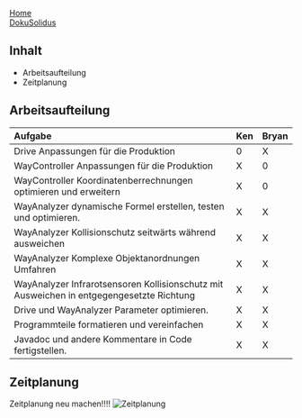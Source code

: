 [Home](home)  
[DokuSolidus](DokuSolidus)  
  
## Inhalt  
  
- Arbeitsaufteilung
- Zeitplanung
  
## Arbeitsaufteilung  
  
| Aufgabe| Ken| Bryan| 
| :------- | --- | :---- |
| Drive Anpassungen für die Produktion| 0| X|
| WayController Anpassungen für die Produktion| X| 0|
| WayController Koordinatenberrechnungen optimieren und erweitern| X| 0|
| WayAnalyzer dynamische Formel erstellen, testen und optimieren.| X| X|
| WayAnalyzer Kollisionschutz seitwärts während ausweichen| X| X|
| WayAnalyzer Komplexe Objektanordnungen Umfahren| X| X|
| WayAnalyzer Infrarotsensoren Kollisionschutz mit Ausweichen in entgegengesetzte Richtung| X| X|
| Drive und WayAnalyzer Parameter optimieren.| X| X|
| Programmteile formatieren und vereinfachen| X| X|
| Javadoc und andere Kommentare in Code fertigstellen.| X| X|
  
## Zeitplanung  
  
Zeitplanung neu machen!!!!
![Zeitplanung](https://gitlab.com/solidus/hefei/uploads/89a26518d8b9c2d9df8fe975e650e141/Zeitplanung.PNG)
